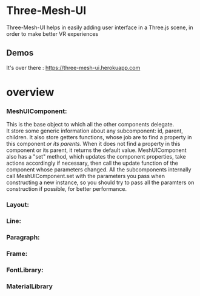 # Three-Mesh-UI
Three-Mesh-UI helps in easily adding user interface in a Three.js scene, in order to make better VR experiences

## Demos
It's over there : https://three-mesh-ui.herokuapp.com

# overview

### MeshUIComponent:
This is the base object to which all the other components delegate.  
It store some generic information about any subcomponent: id, parent, children.
It also store getters functions, whose job are to find a property in this component *or its parents.* When it does not find a property in this component or its parent, it returns the default value. MeshUIComponent also has a "set" method, which updates the component properties, take actions accordingly if necessary, then call the update function of the component whose parameters changed. All the subcomponents internally call MeshUIComponent.set with the parameters you pass when constructing a new instance, so you should try to pass all the paramters on construction if possible, for better performance.

### Layout:

### Line:

### Paragraph:

### Frame:

### FontLibrary:

### MaterialLibrary
